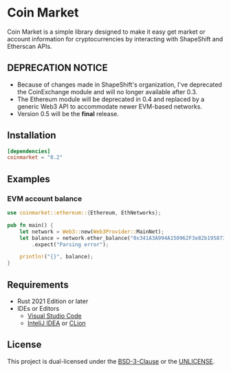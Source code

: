 # Coin Market

Coin Market is a simple library designed to make it easy get market or account information for cryptocurrencies by interacting with ShapeShift and Etherscan APIs.

## DEPRECATION NOTICE

- Because of changes made in ShapeShift's organization, I've deprecated the CoinExchange module and will no longer available after 0.3.
- The Ethereum module will be deprecated in 0.4 and replaced by a generic Web3 API to accommodate newer EVM-based networks.
- Version 0.5 will be the **final** release.

## Installation

```toml
[dependencies]
coinmarket = "0.2"
```

## Examples

### EVM account balance

```rust
use coinmarket::ethereum::{Ethereum, EthNetworks};

pub fn main() {
    let network = Web3::new(Web3Provider::MainNet);
    let balance = network.ether_balance("0x341A3A994A150962F3e82b195873B736dAEb4bB3")
        .expect("Parsing error");

    println!("{}", balance);
}
```

## Requirements

- Rust 2021 Edition or later
- IDEs or Editors
  - [Visual Studio Code](https://code.visualstudio.com/)
  - [InteliJ IDEA](https://www.jetbrains.com/idea/) or [CLion](https://www.jetbrains.com/clion/)

## License

This project is dual-licensed under the [BSD-3-Clause](COPYING) or the [UNLICENSE](UNLICENSE).
